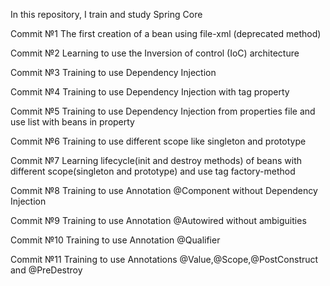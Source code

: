 In this repository, I train and study Spring Core

Commit №1 The first creation of a bean using file-xml (deprecated method)

Commit №2 Learning to use the Inversion of control (IoC) architecture

Commit №3 Training to use Dependency Injection

Commit №4 Training to use Dependency Injection with tag property

Commit №5 Training to use Dependency Injection from properties file and use list with beans in property

Commit №6 Training to use different scope like singleton and prototype

Commit №7 Learning lifecycle(init and destroy methods) of beans with different scope(singleton and prototype) and use tag factory-method

Commit №8 Training to use Annotation @Component without Dependency Injection

Commit №9 Training to use Annotation @Autowired without ambiguities

Commit №10 Training to use Annotation @Qualifier

Commit №11 Training to use Annotations @Value,@Scope,@PostConstruct and @PreDestroy